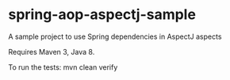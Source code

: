 # spring-aop-aspectj-sample
A sample project to use Spring dependencies in AspectJ aspects

Requires Maven 3, Java 8.

To run the tests: mvn clean verify

